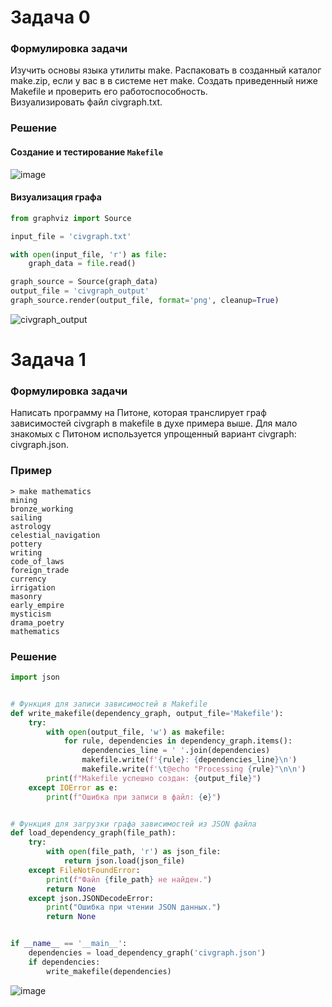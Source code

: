 # Задача 0
### Формулировка задачи
Изучить основы языка утилиты make. Распаковать в созданный каталог make.zip, если у вас в в системе нет make.
Создать приведенный ниже Makefile и проверить его работоспособность.  
Визуализировать файл civgraph.txt.

### Решение
#### Создание и тестирование ```Makefile```
![image](https://github.com/user-attachments/assets/677443bc-c938-41ee-a10c-30059ccd7fa7)
#### Визуализация графа 
```Python
from graphviz import Source

input_file = 'civgraph.txt'

with open(input_file, 'r') as file:
    graph_data = file.read()

graph_source = Source(graph_data)
output_file = 'civgraph_output'
graph_source.render(output_file, format='png', cleanup=True)
```
![civgraph_output](https://github.com/user-attachments/assets/aa352f8b-a381-42ba-b97d-b44be10517f8)

# Задача 1
### Формулировка задачи
Написать программу на Питоне, которая транслирует граф зависимостей civgraph в makefile в духе примера выше. Для мало знакомых с Питоном используется упрощенный вариант civgraph: civgraph.json.
### Пример
```
> make mathematics
mining
bronze_working
sailing
astrology
celestial_navigation
pottery
writing
code_of_laws
foreign_trade
currency
irrigation
masonry
early_empire
mysticism
drama_poetry
mathematics
```
### Решение
```Python
import json


# Функция для записи зависимостей в Makefile
def write_makefile(dependency_graph, output_file='Makefile'):
    try:
        with open(output_file, 'w') as makefile:
            for rule, dependencies in dependency_graph.items():
                dependencies_line = ' '.join(dependencies)
                makefile.write(f'{rule}: {dependencies_line}\n')
                makefile.write(f'\t@echo "Processing {rule}"\n\n')
        print(f"Makefile успешно создан: {output_file}")
    except IOError as e:
        print(f"Ошибка при записи в файл: {e}")


# Функция для загрузки графа зависимостей из JSON файла
def load_dependency_graph(file_path):
    try:
        with open(file_path, 'r') as json_file:
            return json.load(json_file)
    except FileNotFoundError:
        print(f"Файл {file_path} не найден.")
        return None
    except json.JSONDecodeError:
        print("Ошибка при чтении JSON данных.")
        return None


if __name__ == '__main__':
    dependencies = load_dependency_graph('civgraph.json')
    if dependencies:
        write_makefile(dependencies)
```
![image](https://github.com/user-attachments/assets/9f39e163-28cf-4510-a474-c90c05cb50e4)
